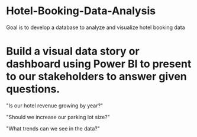 # Hotel-Booking-Data-Analysis
Goal is to develop a database to analyze and visualize hotel booking data 

# Build a visual data story or dashboard using Power BI to present to our stakeholders to answer given questions.

"Is our hotel revenue growing by year?"

"Should we increase our parking lot size?"

"What trends can we see in the data?"
